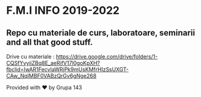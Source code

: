 # F.M.I INFO 2019-2022

## Repo cu materiale de curs, laboratoare, seminarii and all that good stuff.



Drive cu materiale : https://drive.google.com/drive/folders/1-CQSfYvyiiZBq8E_aeRifV17l0goKpXH?fbclid=IwAR1FecvIaWRjPk9mUsKMfrHIzSsUXGT-CAw_NqIMBF0VABzQrGv6gNge268

Provided with ❤️ by Grupa 143
